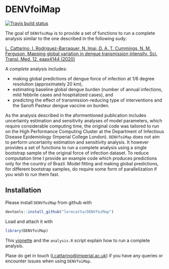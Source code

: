 
<!-- README.md is generated from README.Rmd. Please edit that file -->
DENVfoiMap
==========

<!-- badges: start -->
[![Travis build status](https://travis-ci.org/lorecatta/DENVfoiMap.svg?branch=master)](https://travis-ci.org/lorecatta/DENVfoiMap) <!-- badges: end -->

The goal of `DENVfoiMap` is to provide a set of functions to run a complete analysis similar to the one described in the following sudy:

[L. Cattarino, I. Rodriguez-Barraquer, N. Imai, D. A. T. Cummings, N. M. Ferguson, Mapping global variation in dengue transmission intensity. Sci. Transl. Med. 12, eaax4144 (2020)](https://stm.sciencemag.org/content/12/528/eaax4144)

A *complete* analysis includes:

-   making global predictions of dengue force of infection at 1/6 degree resolution (approximately 20 km),
-   estimating baseline global dengue burden (number of annual infections, mild febbrile cases and hospitalized cases), and
-   predicting the effect of transmission-reducing type of interventions and the Sanofi Pasteur dengue vaccine on burden.

As the analysis described in the aformentioned publication includes uncertainty estimation and sensitivity analyses of model parameters, which require considerable computing time, the original code was tailored to run on the High Performance Computing Cluster at the Department of Infectious Disease Epidemiology (Imperial College London). `DENVfoiMap` does not aim to perform uncertainty estimation and sensitivity analysis. It however provides a set of functions to run a complete analysis using a single bootstrap sample of the original force of infection dataset. To reduce computation time I provide an example code which produces predictions only for the country of Brazil. Model fitting and making global predictions, for different bootstrap samples, do require some form of parallelization if you wish to run them fast.

Installation
------------

Please install `DENVfoiMap` from github with

``` r
devtools::install_github("lorecatta/DENVfoiMap")
```

Load and attach it with

``` r
library(DENVfoiMap)
```

This [vignette](https://mrc-ide.github.io/DENVfoiMap/articles/how_to_run_analysis.html) and the `analysis.R` script explain how to run a complete analysis.

Plase do get in touch (<l.cattarino@imperial.ac.uk>) if you have any queries or encounter issues when using `DENVfoiMap`.
